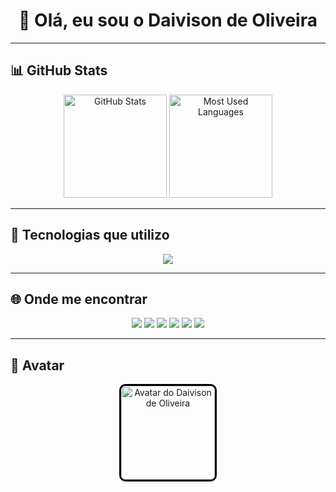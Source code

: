 <h1 align="center">👋 Olá, eu sou o Daivison de Oliveira</h1>

---

## 📊 GitHub Stats
<p align="center">
  <img src="https://github-readme-stats.vercel.app/api?username=daivishow&show_icons=true&theme=radical" alt="GitHub Stats" height="165"/>
  <img src="https://github-readme-stats.vercel.app/api/top-langs/?username=daivishow&layout=compact&theme=radical" alt="Most Used Languages" height="165"/>
</p>

---

## 🚀 Tecnologias que utilizo
<p align="center">
  <img src="https://skillicons.dev/icons?i=js,html,css,java,git,github"/>
</p>

---

## 🌐 Onde me encontrar
<p align="center">
  <a href="https://www.youtube.com/@daivishow" target="_blank"><img src="https://img.shields.io/badge/YouTube-FF0000?style=for-the-badge&logo=youtube&logoColor=white"></a>
  <a href="https://www.instagram.com/" target="_blank"><img src="https://img.shields.io/badge/Instagram-E4405F?style=for-the-badge&logo=instagram&logoColor=white"></a>
  <a href="https://www.twitch.tv/daivishow" target="_blank"><img src="https://img.shields.io/badge/Twitch-9146FF?style=for-the-badge&logo=twitch&logoColor=white"></a>
  <a href="https://x.com/daivishow1" target="_blank"><img src="https://img.shields.io/badge/Twitter(X)-000000?style=for-the-badge&logo=x&logoColor=white"></a>
  <a href="mailto:daivisonsenju@gmail.com" target="_blank"><img src="https://img.shields.io/badge/Gmail-D14836?style=for-the-badge&logo=gmail&logoColor=white"></a>
  <a href="https://www.linkedin.com/in/daivison-de-oliveira" target="_blank"><img src="https://img.shields.io/badge/LinkedIn-0077B5?style=for-the-badge&logo=linkedin&logoColor=white"></a>
</p>

---

## 🎨 Avatar
<p align="center">
  <img src="https://i.imgur.com/L4QNXEP.jpeg" width="150px" alt="Avatar do Daivison de Oliveira" style="border: 3px solid black; border-radius: 10px;" />
</p>
